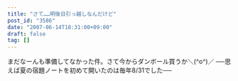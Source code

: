 ```yaml
---
title: "さて……明後日引っ越しなんだけど"
post_id: "3586"
date: "2007-06-14T18:31:00+09:00"
draft: false
tag: []
---
```



まだなーんも準備してなかった件。さて今からダンボール買うか＼(^o^)／ ──思えば夏の宿題ノートを初めて開いたのは毎年8/31でした──
